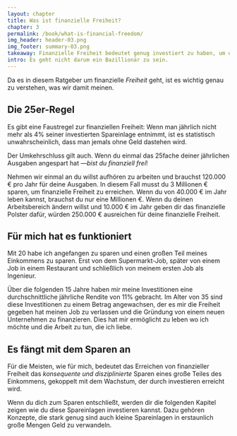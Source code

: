 ```yaml
---
layout: chapter
title: Was ist finanzielle Freiheit?
chapter: 3
permalink: /book/what-is-financial-freedom/
img_header: header-03.png
img_footer: summary-03.png
takeaway: Finanzielle Freiheit bedeutet genug investiert zu haben, um die jährlichen Ausgaben zu decken.
intro: Es geht nicht darum ein Bazillionär zu sein.
---
```


Da es in diesem Ratgeber um finanzielle *Freiheit* geht, ist es wichtig genau zu verstehen, was wir damit meinen.

## Die 25er-Regel

Es gibt eine Faustregel zur finanziellen Freiheit: Wenn man jährlich nicht mehr als 4% seiner investierten Spareinlage entnimmt, ist es statistisch unwahrscheinlich, dass man jemals ohne Geld dastehen wird.

Der Umkehrschluss gilt auch. Wenn du einmal das 25fache deiner jährlichen Ausgaben angespart hat —*bist du finanziell frei*! 

Nehmen wir einmal an du willst aufhören zu arbeiten und brauchst 120.000 € pro Jahr für deine Ausgaben. In diesem Fall musst du 3 Millionen € sparen, um finanzielle Freiheit zu erreichen. Wenn du von 40.000 € im Jahr leben kannst, brauchst du nur eine Millionen €. Wenn du deinen Arbeitsbereich ändern willst und 10.000 € im Jahr geben dir das finanzielle Polster dafür, würden 250.000 € ausreichen für deine finanzielle Freiheit.

## Für mich hat es funktioniert

Mit 20 habe ich angefangen zu sparen und einen großen Teil meines Einkommens zu sparen. Erst von dem Supermarkt-Job, später von einem Job in einem Restaurant und schließlich von meinem ersten Job als Ingenieur.

Über die folgenden 15 Jahre haben mir meine Investitionen eine durchschnittliche jährliche Rendite von 11% gebracht. Im Alter von 35 sind diese Investitionen zu einem Betrag angewachsen, der es mir die Freiheit gegeben hat meinen Job zu verlassen und die Gründung von einem neuen Unternehmen zu finanzieren. Dies hat mir ermöglicht zu leben wo ich möchte und die Arbeit zu tun, die ich liebe.

## Es fängt mit dem Sparen an

Für die Meisten, wie für mich, bedeutet das Erreichen von finanzieller Freiheit das *konsequente und disziplinierte* Sparen eines große Teiles des Einkommens, gekoppelt mit dem Wachstum, der durch investieren erreicht wird.

Wenn du dich zum Sparen entschließt, werden dir die folgenden Kapitel zeigen wie du diese Spareinlagen investieren kannst. Dazu gehören Konzepte, die stark genug sind auch kleine Spareinlagen in erstaunlich große Mengen Geld zu verwandeln.
